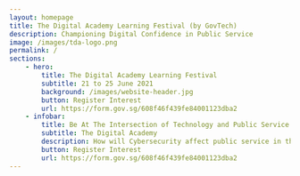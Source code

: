 ```yaml
---
layout: homepage
title: The Digital Academy Learning Festival (by GovTech)
description: Championing Digital Confidence in Public Service
image: /images/tda-logo.png
permalink: /
sections:
    - hero:
        title: The Digital Academy Learning Festival
        subtitle: 21 to 25 June 2021
        background: /images/website-header.jpg
        button: Register Interest
        url: https://form.gov.sg/608f46f439fe84001123dba2
    - infobar:
        title: Be At The Intersection of Technology and Public Service
        subtitle: The Digital Academy
        description: How will Cybersecurity affect public service in the next 5 years?<br>What are the Challenges of Digital Product Development in the Public Sector?<br>Why is it vital to upskill public service on ICT & SS competencies through The Digital Academy?<br>Attend the complimentary week-long Learning Festival and hear from leading industry experts such as Google, Microsoft, Coursera, Secure Code Warrior, NUS-ISS and more!<br><br>Be immersed in a myriad of activities such as webinars, panel discussions, workshops, Secure Coding Tournament and get a taste of courses that will be delivered at The Digital Academy. Designed for the public service, explore the line-up of exciting programmes and discover five different tracks:<br>Day 1 - Cybersecurity<br>Day 2 - Apps Infrastructure & ICT Infrastructure<br>Day 3 - Apps Management & Apps Development<br>Day 4 - Technology & Product Management, Data Science & AI<br>Day 5 - New Technology<br><br>More details are coming your way soon.<br>
        button: Register Interest
        url: https://form.gov.sg/608f46f439fe84001123dba2
---
```



